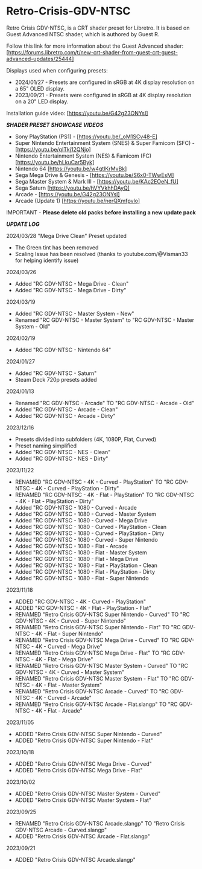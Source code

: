 # Retro-Crisis-GDV-NTSC
Retro Crisis GDV-NTSC, is a CRT shader preset for Libretro. It is based on Guest Advanced NTSC shader, which is authored by Guest R.

Follow this link for more information about the Guest Advanced shader:
[https://forums.libretro.com/t/new-crt-shader-from-guest-crt-guest-advanced-updates/25444]

Displays used when configuring presets:
- 2024/01/27 - Presets are configured in sRGB at 4K display resolution on a 65" OLED display.
- 2023/09/21 - Presets were configured in sRGB at 4K display resolution on a 20" LED display.

Installation guide video:
[https://youtu.be/G42g23ONYsI]



**_SHADER PRESET SHOWCASE VIDEOS_**
- Sony PlayStation (PS1) - [https://youtu.be/_oM1SCv48-E]
- Super Nintendo Entertainment System (SNES) & Super Famicom (SFC) - [https://youtu.be/qITkj12QNjo]
- Nintendo Entertainment System (NES) & Famicom (FC) [https://youtu.be/hLkuCar5Byk]
- Nintendo 64 [https://youtu.be/w4gtlKrMvBk]
- Sega Mega Drive & Genesis - [https://youtu.be/S6x0-TWwEsM]
- Sega Master System & Mark III - [https://youtu.be/KAc2EOeN_fU]
- Sega Saturn [https://youtu.be/hVYVkhhDAyQ]
- Arcade - [https://youtu.be/G42g23ONYsI]
- Arcade (Update 1) [https://youtu.be/nerQXmfpvlo]



IMPORTANT - **Please delete old packs before installing a new update pack**



**_UPDATE LOG_**

2024/03/28
"Mega Drive Clean" Preset updated
- The Green tint has been removed
- Scaling Issue has been resolved (thanks to youtube.com/@Visman33 for helping identify issue)

2024/03/26
- Added "RC GDV-NTSC - Mega Drive - Clean"
- Added "RC GDV-NTSC - Mega Drive - Dirty"

2024/03/19
- Added "RC GDV-NTSC - Master System - New"
- Renamed "RC GDV-NTSC - Master System" to "RC GDV-NTSC - Master System - Old"

2024/02/19
- Added "RC GDV-NTSC - Nintendo 64"

2024/01/27
- Added "RC GDV-NTSC - Saturn"
- Steam Deck 720p presets added

2024/01/13
- Renamed "RC GDV-NTSC - Arcade" TO "RC GDV-NTSC - Arcade - Old"
- Added "RC GDV-NTSC - Arcade - Clean"
- Added "RC GDV-NTSC - Arcade - Dirty"

2023/12/16
- Presets divided into subfolders (4K, 1080P, Flat, Curved)
- Preset naming simplified
- Added "RC GDV-NTSC - NES - Clean"
- Added "RC GDV-NTSC - NES - Dirty"

2023/11/22
- RENAMED "RC GDV-NTSC - 4K - Curved - PlayStation" TO "RC GDV-NTSC - 4K - Curved - PlayStation - Dirty"
- RENAMED "RC GDV-NTSC - 4K - Flat - PlayStation" TO "RC GDV-NTSC - 4K - Flat - PlayStation - Dirty"
- Added "RC GDV-NTSC - 1080 - Curved - Arcade
- Added "RC GDV-NTSC - 1080 - Curved - Master System
- Added "RC GDV-NTSC - 1080 - Curved - Mega Drive
- Added "RC GDV-NTSC - 1080 - Curved - PlayStation - Clean
- Added "RC GDV-NTSC - 1080 - Curved - PlayStation - Dirty
- Added "RC GDV-NTSC - 1080 - Curved - Super Nintendo
- Added "RC GDV-NTSC - 1080 - Flat - Arcade
- Added "RC GDV-NTSC - 1080 - Flat - Master System
- Added "RC GDV-NTSC - 1080 - Flat - Mega Drive
- Added "RC GDV-NTSC - 1080 - Flat - PlayStation - Clean
- Added "RC GDV-NTSC - 1080 - Flat - PlayStation - Dirty
- Added "RC GDV-NTSC - 1080 - Flat - Super Nintendo

2023/11/18
- ADDED "RC GDV-NTSC - 4K - Curved - PlayStation"
- ADDED "RC GDV-NTSC - 4K - Flat - PlayStation - Flat"
- RENAMED "Retro Crisis GDV-NTSC Super Nintendo - Curved" TO "RC GDV-NTSC - 4K - Curved - Super Nintendo"
- RENAMED "Retro Crisis GDV-NTSC Super Nintendo - Flat" TO "RC GDV-NTSC - 4K - Flat - Super Nintendo"
- RENAMED "Retro Crisis GDV-NTSC Mega Drive - Curved" TO "RC GDV-NTSC - 4K - Curved - Mega Drive"
- RENAMED "Retro Crisis GDV-NTSC Mega Drive - Flat" TO "RC GDV-NTSC - 4K - Flat - Mega Drive"
- RENAMED "Retro Crisis GDV-NTSC Master System - Curved" TO "RC GDV-NTSC - 4K - Curved - Master System"
- RENAMED "Retro Crisis GDV-NTSC Master System - Flat" TO "RC GDV-NTSC - 4K - Flat - Master System"
- RENAMED "Retro Crisis GDV-NTSC Arcade - Curved" TO "RC GDV-NTSC - 4K - Curved - Arcade"
- RENAMED "Retro Crisis GDV-NTSC Arcade - Flat.slangp" TO "RC GDV-NTSC - 4K - Flat - Arcade"

2023/11/05
- ADDED "Retro Crisis GDV-NTSC Super Nintendo - Curved"
- ADDED "Retro Crisis GDV-NTSC Super Nintendo - Flat"

2023/10/18
- ADDED "Retro Crisis GDV-NTSC Mega Drive - Curved"
- ADDED "Retro Crisis GDV-NTSC Mega Drive - Flat"

2023/10/02
- ADDED "Retro Crisis GDV-NTSC Master System - Curved"
- ADDED "Retro Crisis GDV-NTSC Master System - Flat"

2023/09/25
- RENAMED "Retro Crisis GDV-NTSC Arcade.slangp" TO "Retro Crisis GDV-NTSC Arcade - Curved.slangp"
- ADDED "Retro Crisis GDV-NTSC Arcade - Flat.slangp"

2023/09/21
- ADDED "Retro Crisis GDV-NTSC Arcade.slangp"
